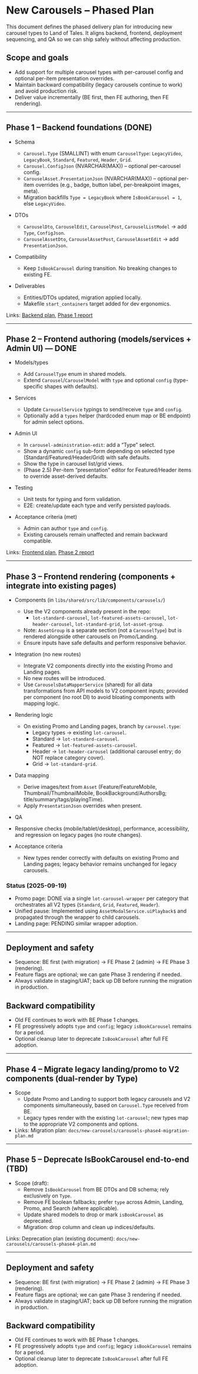 # New Carousels – Phased Plan

This document defines the phased delivery plan for introducing new carousel types to Land of Tales. It aligns backend, frontend, deployment sequencing, and QA so we can ship safely without affecting production.

## Scope and goals
- Add support for multiple carousel types with per-carousel config and optional per-item presentation overrides.
- Maintain backward compatibility (legacy carousels continue to work) and avoid production risk.
- Deliver value incrementally (BE first, then FE authoring, then FE rendering).

---

## Phase 1 – Backend foundations (DONE)

- Schema
  - `Carousel.Type` (SMALLINT) with enum `CarouselType`: `LegacyVideo`, `LegacyBook`, `Standard`, `Featured`, `Header`, `Grid`.
  - `Carousel.ConfigJson` (NVARCHAR(MAX)) – optional per-carousel config.
  - `CarouselAsset.PresentationJson` (NVARCHAR(MAX)) – optional per-item overrides (e.g., badge, button label, per-breakpoint images, meta).
  - Migration backfills `Type = LegacyBook` where `IsBookCarousel = 1`, else `LegacyVideo`.

- DTOs
  - `CarouselDto`, `CarouselEdit`, `CarouselPost`, `CarouselListModel` → add `Type`, `ConfigJson`.
  - `CarouselAssetDto`, `CarouselAssetPost`, `CarouselAssetEdit` → add `PresentationJson`.

- Compatibility
  - Keep `IsBookCarousel` during transition. No breaking changes to existing FE.

- Deliverables
  - Entities/DTOs updated, migration applied locally.
  - Makefile `start_containers` target added for dev ergonomics.

Links: [Backend plan](./carousels-be-plan.md), [Phase 1 report](./carousels-phase1-report.md)

---

## Phase 2 – Frontend authoring (models/services + Admin UI) — DONE

- Models/types
  - Add `CarouselType` enum in shared models.
  - Extend `Carousel`/`CarouselModel` with `type` and optional `config` (type-specific shapes with defaults).

- Services
  - Update `CarouselService` typings to send/receive `type` and `config`.
  - Optionally add a `types` helper (hardcoded enum map or BE endpoint) for admin select options.

- Admin UI
  - In `carousel-administration-edit`: add a “Type” select.
  - Show a dynamic `config` sub-form depending on selected type (Standard/Featured/Header/Grid) with safe defaults.
  - Show the type in carousel list/grid views.
  - (Phase 2.5) Per-item “presentation” editor for Featured/Header items to override asset-derived defaults.

- Testing
  - Unit tests for typing and form validation.
  - E2E: create/update each type and verify persisted payloads.

- Acceptance criteria (met)
  - Admin can author `type` and `config`.
  - Existing carousels remain unaffected and remain backward compatible.

Links: [Frontend plan](./new-carousels-fe-plan.md), [Phase 2 report](./carousels-phase2-report.md)

---

## Phase 3 – Frontend rendering (components + integrate into existing pages)

 - Components (in `libs/shared/src/lib/components/carousels/`)
   - Use the V2 components already present in the repo:
     - `lot-standard-carousel`, `lot-featured-assets-carousel`, `lot-header-carousel`, `lot-standard-grid`, `lot-asset-group`.
   - Note: `AssetGroup` is a separate section (not a `CarouselType`) but is rendered alongside other carousels on Promo/Landing.
   - Ensure inputs have safe defaults and perform responsive behavior.

 - Integration (no new routes)
   - Integrate V2 components directly into the existing Promo and Landing pages.
   - No new routes will be introduced.
   - Use `CarouselsDataMapperService` (shared) for all data transformations from API models to V2 component inputs; provided per component (no root DI) to avoid bloating components with mapping logic.

 - Rendering logic
   - On existing Promo and Landing pages, branch by `carousel.type`:
     - Legacy types → existing `lot-carousel`.
     - Standard → `lot-standard-carousel`.
     - Featured → `lot-featured-assets-carousel`.
     - Header → `lot-header-carousel` (additional carousel entry; do NOT replace category cover).
     - Grid → `lot-standard-grid`.

- Data mapping
  - Derive images/text from `Asset` (Feature/FeatureMobile, Thumbnail/ThumbnailMobile, BookBackground/AuthorsBg; title/summary/tags/playingTime).
  - Apply `PresentationJson` overrides when present.

 - QA
  - Responsive checks (mobile/tablet/desktop), performance, accessibility, and regression on legacy pages (no route changes).

- Acceptance criteria
  - New types render correctly with defaults on existing Promo and Landing pages; legacy behavior remains unchanged for legacy carousels.

### Status (2025-09-19)

- Promo page: DONE via a single `lot-carousel-wrapper` per category that orchestrates all V2 types (`Standard`, `Grid`, `Featured`, `Header`).
- Unified pause: Implemented using `AssetModalService.uiPlayback$` and propagated through the wrapper to child carousels.
- Landing page: PENDING similar wrapper adoption.

---

## Deployment and safety
- Sequence: BE first (with migration) → FE Phase 2 (admin) → FE Phase 3 (rendering).
- Feature flags are optional; we can gate Phase 3 rendering if needed.
- Always validate in staging/UAT; back up DB before running the migration in production.

## Backward compatibility
- Old FE continues to work with BE Phase 1 changes.
- FE progressively adopts `type` and `config`; legacy `isBookCarousel` remains for a period.
- Optional cleanup later to deprecate `IsBookCarousel` after full FE adoption.

---

## Phase 4 – Migrate legacy landing/promo to V2 components (dual-render by Type)

- Scope
  - Update Promo and Landing to support both legacy carousels and V2 components simultaneously, based on `Carousel.Type` received from BE.
  - Legacy types render with the existing `lot-carousel`; new types map to the appropriate V2 components and options.
- Links: Migration plan: `docs/new-carousels/carousels-phase4-migration-plan.md`

---

## Phase 5 – Deprecate IsBookCarousel end-to-end (TBD)

- Scope (draft):
  - Remove `IsBookCarousel` from BE DTOs and DB schema; rely exclusively on `Type`.
  - Remove FE boolean fallbacks; prefer `type` across Admin, Landing, Promo, and Search (where applicable).
  - Update shared models to drop or mark `isBookCarousel` as deprecated.
  - Migration: drop column and clean up indices/defaults.

Links: Deprecation plan (existing document): `docs/new-carousels/carousels-phase4-plan.md`

---

## Deployment and safety
- Sequence: BE first (with migration) → FE Phase 2 (admin) → FE Phase 3 (rendering).
- Feature flags are optional; we can gate Phase 3 rendering if needed.
- Always validate in staging/UAT; back up DB before running the migration in production.

## Backward compatibility
- Old FE continues to work with BE Phase 1 changes.
- FE progressively adopts `type` and `config`; legacy `isBookCarousel` remains for a period.
- Optional cleanup later to deprecate `IsBookCarousel` after full FE adoption.
